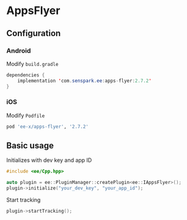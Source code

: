 # AppsFlyer
## Configuration
### Android
Modify `build.gradle`
```java
dependencies {
    implementation 'com.senspark.ee:apps-flyer:2.7.2'
}
```

### iOS
Modify `Podfile`
```ruby
pod 'ee-x/apps-flyer', '2.7.2'
```

## Basic usage
Initializes with dev key and app ID
```cpp
#include <ee/Cpp.hpp>

auto plugin = ee::PluginManager::createPlugin<ee::IAppsFlyer>();
plugin->initialize("your_dev_key", "your_app_id");
```

Start tracking
```cpp
plugin->startTracking();
```